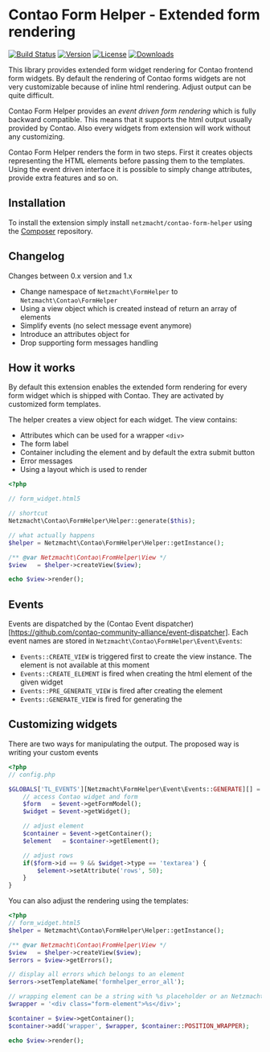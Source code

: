 Contao Form Helper - Extended form rendering
==================

[![Build Status](http://img.shields.io/travis/netzmacht/contao-form-helper/develop.svg?style=flat-square)](https://travis-ci.org/netzmacht/contao-form-helper)
[![Version](http://img.shields.io/packagist/v/netzmacht/contao-form-helper.svg?style=flat-square)](http://packagist.com/packages/netzmacht/contao-form-helper)
[![License](http://img.shields.io/packagist/l/netzmacht/contao-form-helper.svg?style=flat-square)](http://packagist.com/packages/netzmacht/contao-form-helper)
[![Downloads](http://img.shields.io/packagist/dt/netzmacht/contao-form-helper.svg?style=flat-square)](http://packagist.com/packages/netzmacht/contao-form-helper)

This library provides extended form widget rendering for Contao frontend form widgets. By default the rendering of
Contao forms widgets are not very customizable because of inline html rendering. Adjust output can be quite difficult.

Contao Form Helper provides an *event driven form rendering* which is fully backward compatible. This means that it
supports the html output usually provided by Contao. Also every widgets from extension will work without any customizing.

Contao Form Helper renders the form in two steps. First it creates objects representing the HTML elements before passing
them to the templates. Using the event driven interface it is possible to simply change attributes, provide extra features
and so on.

Installation
-----

To install the extension simply install `netzmacht/contao-form-helper` using the
[Composer](http://c-c-a.org/ueber-composer) repository.

Changelog
---------

Changes between 0.x version and 1.x
 * Change namespace of `Netzmacht\FormHelper` to `Netzmacht\Contao\FormHelper`
 * Using a view object which is created instead of return an array of elements
 * Simplify events (no select message event anymore)
 * Introduce an attributes object for
 * Drop supporting form messages handling

How it works
-----

By default this extension enables the extended form rendering for every form widget which is shipped with Contao. They
are activated by customized form templates.

The helper creates a view object for each widget. The view contains:
 * Attributes which can be used for a wrapper `<div>`
 * The form label
 * Container including the element and by default the extra submit button
 * Error messages
 * Using a layout which is used to render

```php
<?php

// form_widget.html5

// shortcut
Netzmacht\Contao\FormHelper\Helper::generate($this);

// what actually happens
$helper = Netzmacht\Contao\FormHelper\Helper::getInstance();

/** @var Netzmacht\Contao\FromHelper\View */
$view   = $helper->createView($view);

echo $view->render();

```

Events
----------

Events are dispatched by the (Contao Event dispatcher)[https://github.com/contao-community-alliance/event-dispatcher].
Each event names are stored in `Netzmacht\Contao\FormHelper\Event\Events`:
 * `Events::CREATE_VIEW` is triggered first to create the view instance. The element is not available at this moment
 * `Events::CREATE_ELEMENT` is fired when creating the html element of the given widget
 * `Events::PRE_GENERATE_VIEW` is fired after creating the element
 * `Events::GENERATE_VIEW` is fired for generating the

Customizing widgets
----------

There are two ways for manipulating the output. The proposed way is writing your custom events

```php
<?php
// config.php

$GLOBALS['TL_EVENTS'][Netzmacht\FormHelper\Event\Events::GENERATE][] = function(Netzmacht\Contao\FormHelper\Event\GenerateEvent $event) {
	// access Contao widget and form
	$form 	= $event->getFormModel();
	$widget = $event->getWidget();

	// adjust element
	$container = $event->getContainer();
	$element   = $container->getElement();

	// adjust rows
	if($form->id == 9 && $widget->type == 'textarea') {
		$element->setAttribute('rows', 50);
	}
}
```

You can also adjust the rendering using the templates:

```php
<?php
// form_widget.html5
$helper = Netzmacht\Contao\FormHelper\Helper::getInstance();

/** @var Netzmacht\Contao\FromHelper\View */
$view   = $helper->createView($view);
$errors = $view->getErrors();

// display all errors which belongs to an element
$errors->setTemplateName('formhelper_error_all');

// wrapping element can be a string with %s placeholder or an Netzmacht\Html\Node object
$wrapper = '<div class="form-element">%s</div>';

$container = $view->getContainer();
$container->add('wrapper', $wrapper, $container::POSITION_WRAPPER);

echo $view->render();